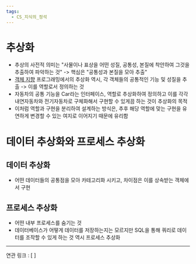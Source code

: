```yaml
---
tags:
  - CS_지식의_정석
---
```


# 추상화

- 추상의 사전적 의미는 "사물이나 표상을 어떤 성질, 공통성, 본질에 착안하여 그것을 추출하여 파악하는 것" -> 핵심은 "공통성과 본질을 모아 추출"
- [객체 지향](객체%20지향.md) 프로그래밍에서의 추상화 역시, 각 객체들의 공통적인 기능 및 성질을 추출 -> 이를 역할로서 정의하는 것
- 자동차의 공통 기능을 Car라는 인터페이스, 역할로 추상화하여 정의하고 이를 각각 내연자동차와 전기자동차로 구체화해서 구현할 수 있게끔 하는 것이 추상화의 목적
- 이처럼 역할과 구현을 분리하여 설계하는 방식은, 추후 해당 역할에 맞는 구현을 유연하게 변경할 수 있는 여지로 이어지기 때문에 유리함


# 데이터 추상화와 프로세스 추상화

## 데이터 추상화
- 어떤 데이터들의 공통점을 모아 카테고리화 시키고, 차이점은 이를 상속받는 객체에서 구현

## 프로세스 추상화
- 어떤 내부 프로세스를 숨기는 것
- 데이터베이스가 어떻게 데이터를 저장하는지는 모르지만 SQL을 통해 쿼리로 데이터를 조작할 수 있게 하는 것 역시 프로세스 추상화


---
연관 링크 : [ ]
